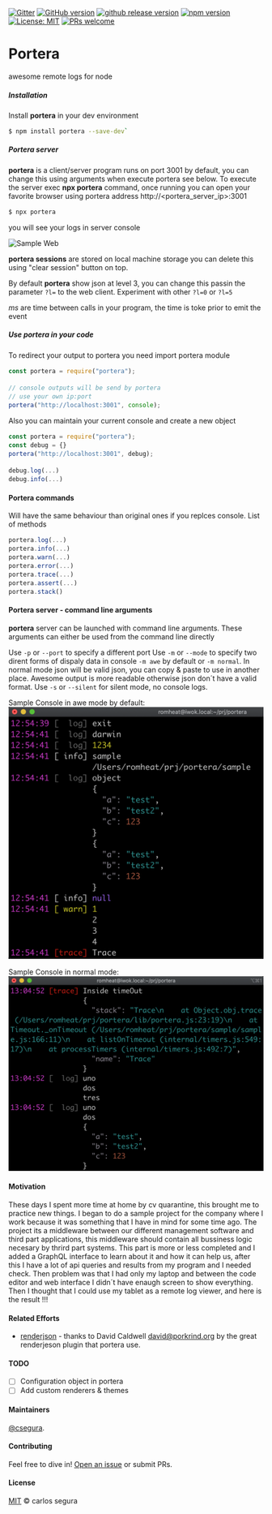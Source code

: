[![Gitter](https://badges.gitter.im/porteralogs/community.svg)](https://gitter.im/porteralogs/community?utm_source=badge&utm_medium=badge&utm_campaign=pr-badge) [![GitHub version](https://badge.fury.io/gh/csegura%2Fportera.svg)](https://badge.fury.io/gh/csegura%2Fportera) [![github release version](https://img.shields.io/github/v/release/csegura/portera.svg?include_prereleases)](https://github.com/csegura/portera/releases/latest) [![npm version](https://badge.fury.io/js/portera.svg)](https://badge.fury.io/js/portera) [![License: MIT](https://img.shields.io/badge/License-MIT-yellow.svg)](https://opensource.org/licenses/MIT) [![PRs welcome](https://img.shields.io/badge/PRs-welcome-ff69b4.svg)](https://github.com/csegura/portera/issues?q=is%3Aissue+is%3Aopen+label%3A%22help+wanted%22)

# Portera

awesome remote logs for node

##### Installation

Install **portera** in your dev environment

```sh
$ npm install portera --save-dev`
```

##### Portera server

**portera** is a client/server program runs on port 3001 by default, you can change this using arguments when execute portera see below. To execute the server exec **npx portera** command, once running you can open your favorite browser using portera address http://<portera_server_ip>:3001

```sh
$ npx portera
```

you will see your logs in server console

![Sample Web](/docs/portera_video.gif)

**portera sessions** are stored on local machine storage you can delete this using "clear session" button on top.

By default **portera** show json at level 3, you can change this passin the parameter `?l=` to the web client. Experiment with other `?l=0` or `?l=5`

_ms_ are time between calls in your program, the time is toke prior to emit the event

##### Use portera in your code

To redirect your output to portera you need import portera module

```js
const portera = require("portera");

// console outputs will be send by portera
// use your own ip:port
portera("http://localhost:3001", console);
```

Also you can maintain your current console and create a new object

```js
const portera = require("portera");
const debug = {}
portera("http://localhost:3001", debug);

debug.log(...)
debug.info(...)
```

#### Portera commands

Will have the same behaviour than original ones if you replces console. List of methods

```js
portera.log(...)
portera.info(...)
portera.warn(...)
portera.error(...)
portera.trace(...)
portera.assert(...)
portera.stack()
```

#### Portera server - command line arguments

**portera** server can be launched with command line arguments. These arguments can either be used from the command line directly

Use `-p` or `--port` to specify a different port
Use `-m` or `--mode` to specify two dirent forms of dispaly data in console `-m awe` by default or `-m normal`. In normal mode json will be valid json, you can copy & paste to use in another place. Awesome output is more readable otherwise json don´t have a valid format.
Use `-s` or `--silent` for silent mode, no console logs.

Sample Console in awe mode by default:
![Sample Console Image](/docs/portera_console_awe.png)

Sample Console in normal mode:
![Sample Console Image](/docs/portera_console_normal.png)


#### Motivation

These days I spent more time at home by cv quarantine, this brought me to practice new things. I began to do a sample project for the company where I work because it was something that I have in mind for some time ago. The project its a middleware between our different management software and third part applications, this middleware should contain all bussiness logic necesary by thrird part systems.
This part is more or less completed and I added a GraphQL interface to learn about it and how it can help us, after this I have a lot of api queries and results from my program and I needed check. Then problem was that I had only my laptop and between the code editor and web interface I didn´t have enaugh screen to show everything. Then I thought that I could use my tablet as a remote log viewer, and here is the result !!!

#### Related Efforts

- [renderjson](https://github.com/caldwell/renderjson) - thanks to David Caldwell <david@porkrind.org> by the great renderjeson plugin that portera use.

#### TODO

- [ ] Configuration object in portera
- [ ] Add custom renderers & themes

#### Maintainers

[@csegura](https://github.com/csegura).

#### Contributing

Feel free to dive in! [Open an issue](https://github.com/csegura/portera/issues/new) or submit PRs.

#### License

[MIT](LICENSE) © carlos segura
